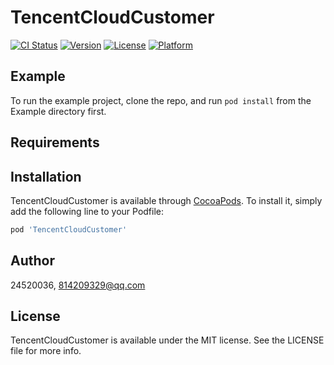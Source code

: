 # TencentCloudCustomer

[![CI Status](https://img.shields.io/travis/24520036/TencentCloudCustomer.svg?style=flat)](https://travis-ci.org/24520036/TencentCloudCustomer)
[![Version](https://img.shields.io/cocoapods/v/TencentCloudCustomer.svg?style=flat)](https://cocoapods.org/pods/TencentCloudCustomer)
[![License](https://img.shields.io/cocoapods/l/TencentCloudCustomer.svg?style=flat)](https://cocoapods.org/pods/TencentCloudCustomer)
[![Platform](https://img.shields.io/cocoapods/p/TencentCloudCustomer.svg?style=flat)](https://cocoapods.org/pods/TencentCloudCustomer)

## Example

To run the example project, clone the repo, and run `pod install` from the Example directory first.

## Requirements

## Installation

TencentCloudCustomer is available through [CocoaPods](https://cocoapods.org). To install
it, simply add the following line to your Podfile:

```ruby
pod 'TencentCloudCustomer'
```

## Author

24520036, 814209329@qq.com

## License

TencentCloudCustomer is available under the MIT license. See the LICENSE file for more info.

